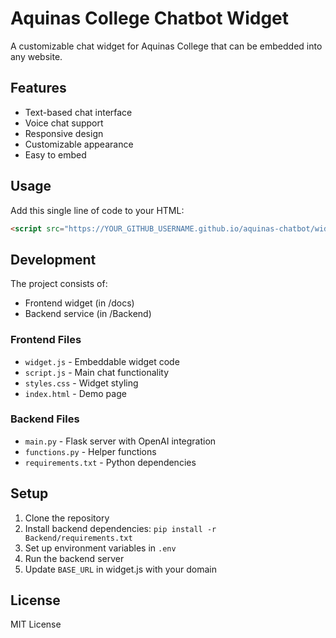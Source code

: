 # Aquinas College Chatbot Widget

A customizable chat widget for Aquinas College that can be embedded into any website.

## Features

- Text-based chat interface
- Voice chat support
- Responsive design
- Customizable appearance
- Easy to embed

## Usage

Add this single line of code to your HTML:

```html
<script src="https://YOUR_GITHUB_USERNAME.github.io/aquinas-chatbot/widget.js"></script>
```

## Development

The project consists of:
- Frontend widget (in /docs)
- Backend service (in /Backend)

### Frontend Files
- `widget.js` - Embeddable widget code
- `script.js` - Main chat functionality
- `styles.css` - Widget styling
- `index.html` - Demo page

### Backend Files
- `main.py` - Flask server with OpenAI integration
- `functions.py` - Helper functions
- `requirements.txt` - Python dependencies

## Setup

1. Clone the repository
2. Install backend dependencies: `pip install -r Backend/requirements.txt`
3. Set up environment variables in `.env`
4. Run the backend server
5. Update `BASE_URL` in widget.js with your domain

## License

MIT License 